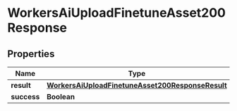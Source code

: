 

# WorkersAiUploadFinetuneAsset200Response


## Properties

| Name | Type | Description | Notes |
|------------ | ------------- | ------------- | -------------|
|**result** | [**WorkersAiUploadFinetuneAsset200ResponseResult**](WorkersAiUploadFinetuneAsset200ResponseResult.md) |  |  |
|**success** | **Boolean** |  |  |



